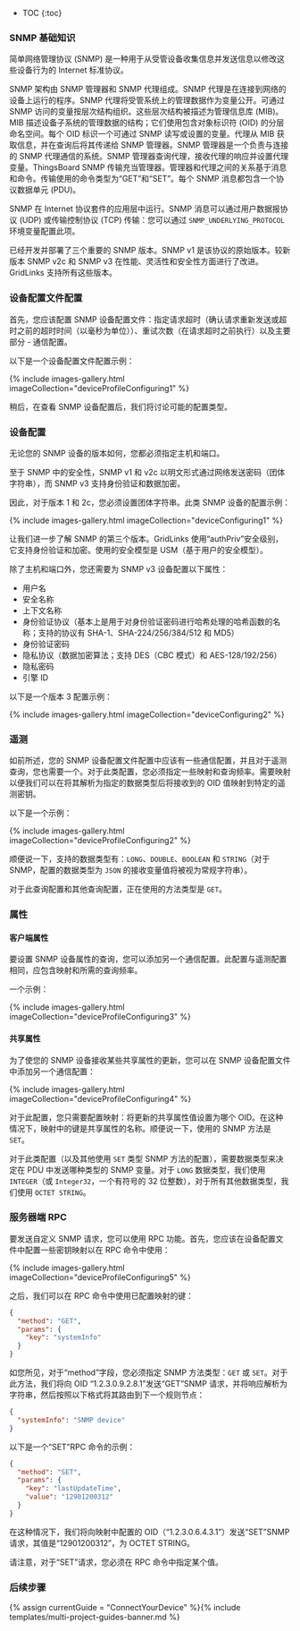 * TOC
{:toc}

### SNMP 基础知识

简单网络管理协议 (SNMP) 是一种用于从受管设备收集信息并发送信息以修改这些设备行为的 Internet 标准协议。

SNMP 架构由 SNMP 管理器和 SNMP 代理组成。SNMP 代理是在连接到网络的设备上运行的程序。SNMP 代理将受管系统上的管理数据作为变量公开。可通过 SNMP 访问的变量按层次结构组织。这些层次结构被描述为管理信息库 (MIB)。MIB 描述设备子系统的管理数据的结构；它们使用包含对象标识符 (OID) 的分层命名空间。每个 OID 标识一个可通过 SNMP 读写或设置的变量。代理从 MIB 获取信息，并在查询后将其传递给 SNMP 管理器。SNMP 管理器是一个负责与连接的 SNMP 代理通信的系统。SNMP 管理器查询代理，接收代理的响应并设置代理变量。ThingsBoard SNMP 传输充当管理器。管理器和代理之间的关系基于消息和命令。传输使用的命令类型为“GET”和“SET”。每个 SNMP 消息都包含一个协议数据单元 (PDU)。

SNMP 在 Internet 协议套件的应用层中运行。SNMP 消息可以通过用户数据报协议 (UDP) 或传输控制协议 (TCP) 传输：您可以通过 `SNMP_UNDERLYING_PROTOCOL` 环境变量配置此项。

已经开发并部署了三个重要的 SNMP 版本。SNMP v1 是该协议的原始版本。较新版本 SNMP v2c 和 SNMP v3 在性能、灵活性和安全性方面进行了改进。GridLinks 支持所有这些版本。

### 设备配置文件配置

首先，您应该配置 SNMP 设备配置文件：指定请求超时（确认请求重新发送或超时之前的超时时间（以毫秒为单位））、重试次数（在请求超时之前执行）以及主要部分 - 通信配置。

以下是一个设备配置文件配置示例：

{% include images-gallery.html imageCollection="deviceProfileConfiguring1" %}

稍后，在查看 SNMP 设备配置后，我们将讨论可能的配置类型。

### 设备配置

无论您的 SNMP 设备的版本如何，您都必须指定主机和端口。

至于 SNMP 中的安全性，SNMP v1 和 v2c 以明文形式通过网络发送密码（团体字符串），而 SNMP v3 支持身份验证和数据加密。

因此，对于版本 1 和 2c，您必须设置团体字符串。此类 SNMP 设备的配置示例：

{% include images-gallery.html imageCollection="deviceConfiguring1" %}

让我们进一步了解 SNMP 的第三个版本。GridLinks 使用“authPriv”安全级别，它支持身份验证和加密。使用的安全模型是 USM（基于用户的安全模型）。

除了主机和端口外，您还需要为 SNMP v3 设备配置以下属性：

- 用户名
- 安全名称
- 上下文名称
- 身份验证协议（基本上是用于对身份验证密码进行哈希处理的哈希函数的名称；支持的协议有 SHA-1、SHA-224/256/384/512 和 MD5）
- 身份验证密码
- 隐私协议（数据加密算法；支持 DES（CBC 模式）和 AES-128/192/256）
- 隐私密码
- 引擎 ID

以下是一个版本 3 配置示例：

{% include images-gallery.html imageCollection="deviceConfiguring2" %}

### 遥测

如前所述，您的 SNMP 设备配置文件配置中应该有一些通信配置，并且对于遥测查询，您也需要一个。对于此类配置，您必须指定一些映射和查询频率。需要映射以便我们可以在将其解析为指定的数据类型后将接收到的 OID 值映射到特定的遥测密钥。

以下是一个示例：

{% include images-gallery.html imageCollection="deviceProfileConfiguring2" %}

顺便说一下，支持的数据类型有：`LONG`、`DOUBLE`、`BOOLEAN` 和 `STRING`（对于 SNMP，配置的数据类型为 `JSON` 的接收变量值将被视为常规字符串）。

对于此查询配置和其他查询配置，正在使用的方法类型是 `GET`。

### 属性

#### 客户端属性

要设置 SNMP 设备属性的查询，您可以添加另一个通信配置。此配置与遥测配置相同，应包含映射和所需的查询频率。

一个示例：

{% include images-gallery.html imageCollection="deviceProfileConfiguring3" %}

#### 共享属性

为了使您的 SNMP 设备接收某些共享属性的更新，您可以在 SNMP 设备配置文件中添加另一个通信配置：

{% include images-gallery.html imageCollection="deviceProfileConfiguring4" %}

对于此配置，您只需要配置映射：将更新的共享属性值设置为哪个 OID。在这种情况下，映射中的键是共享属性的名称。顺便说一下，使用的 SNMP 方法是 `SET`。

对于此类配置（以及其他使用 `SET` 类型 SNMP 方法的配置），需要数据类型来决定在 PDU 中发送哪种类型的 SNMP 变量。对于 `LONG` 数据类型，我们使用 `INTEGER`（或 `Integer32`，一个有符号的 32 位整数），对于所有其他数据类型，我们使用 `OCTET STRING`。

### 服务器端 RPC

要发送自定义 SNMP 请求，您可以使用 RPC 功能。首先，您应该在设备配置文件中配置一些密钥映射以在 RPC 命令中使用：

{% include images-gallery.html imageCollection="deviceProfileConfiguring5" %}

之后，我们可以在 RPC 命令中使用已配置映射的键：

```json
{
  "method": "GET",
  "params": {
    "key": "systemInfo"
  }
}
```

如您所见，对于“method”字段，您必须指定 SNMP 方法类型：`GET` 或 `SET`。对于此方法，我们将向 OID “1.2.3.0.9.2.8.1”发送“GET”SNMP 请求，并将响应解析为字符串，然后按照以下格式将其路由到下一个规则节点：

```json
{
  "systemInfo": "SNMP device"
}
```

以下是一个“SET”RPC 命令的示例：

```json
{
  "method": "SET",
  "params": {
    "key": "lastUpdateTime",
    "value": "12901200312"
  }
}
```

在这种情况下，我们将向映射中配置的 OID（“1.2.3.0.6.4.3.1”）发送“SET”SNMP 请求，其值是“12901200312”，为 OCTET STRING。

请注意，对于“SET”请求，您必须在 RPC 命令中指定某个值。

### 后续步骤

{% assign currentGuide = "ConnectYourDevice" %}{% include templates/multi-project-guides-banner.md %}
